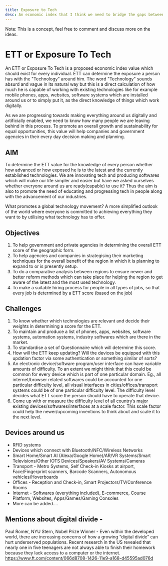 ```yaml
---
title: Exposure to Tech
desc: An economic index that I think we need to bridge the gaps between the people who get the tech and those who don't.
---
```


Note: This is a concept, feel free to comment and discuss more on the ideas.

# ETT or Exposure To Tech

An ETT or Exposure To Tech is a proposed economic index value which should exist for every individual. ETT can determine the exposure a person has with the "Technology" around him. The word "Technology" sounds absurd and vague in its natural way but this is a direct calculation of how much he is capable of working with existing technologies like for example mobile phones, apps, websites, software systems which are installed around us or to simply put it, as the direct knowledge of things which work digitally. 

As we are progressing towards making everything around us digitally and artificially enabled, we need to know how many people we are leaving behind in this process. To promote an overall growth and sustainability for equal opportunities, this value will help companies and government agencies in their every day decision making and planning.

## AIM

To determine the ETT value for the knowledge of every person whether how advanced or how exposed he is to the latest and the currently established technologies. We are innovating tech and producing softwares which will make our life simpler and easier but have we asked ourselves whether everyone around us are ready(capable) to use it? Thus the aim is also to promote the need of educating and progressing tech in people along with the advancement of our industries. 

What promotes a global technology movement? A more simplified outlook of the world where everyone is committed to achieving everything they want to by utilising what technology has to offer.

## Objectives

1. To help government and private agencies in determining the overall ETT score of the geographic form. 
2. To help agencies and companies in strategising their marketing techniques for the overall benefit of the region in which it is planning to expand to or is presently setup.
3. To do a comparative analysis between regions to ensure newer and better reform methods which can take place for helping the region to get aware of the latest and the most used technology.
4. To make a suitable hiring process for people in all types of jobs, so that every job is determined by a ETT score (based on the job)

## Challenges

1. To know whether which technologies are relevant and decide their weights in determining a score for the ETT.
2. To maintain and produce a list of phones, apps, websites, software systems, automation systems, industry softwares which are there in the market.
3. To standardise a set of Questionnaire which will determine this score.
4. How will the ETT keep updating? Will the devices be equipped with this updation factor via some authentication or something similar of sorts?
5. An electronic device/software program/user interface can have variable amounts of difficulty. To an extent we might think that this could be common for every device which is part of one particular domain. Eg., all internet/browser related softwares could be accounted for one particular difficulty level, all visual interfaces in cities/offices/transport systems could be of one particular difficulty level. The difficulty level decides what ETT score the person should have to operate that device.
6. Come up with or measure the difficulty level of all country’s major existing devices/softwares/interfaces at a scale factor. This scale factor could help the newer/upcoming inventions to think about and scale it to the next level.

## Devices around us

- RFID systems
- Devices which connect with Bluetooth/NFC/Wireless Networks 
- Smart Home/Smart AI (Alexa/Google Home)/AR/VR Systems/Smart Televisions/Other IOTS Devices/Speakers/AV Systems/Cameras
- Transport - Metro Systems, Self Check-in Kiosks at airport, Face/Fingerprint scanners, Barcode Scanners, Autonomous vehicles/Hoverboards
- Offices - Reception and Check-in, Smart Projectors/TV/Conference Rooms
- Internet - Softwares (everything included), E-commerce, Course Platform, Websites, Apps/Games/Gaming Consoles
- More can be added....

## Mentions about digital divide - 
Paul Romer, NYU Stern, Nobel Prize Winner - Even within the developed world, there are increasing concerns of how a growing “digital divide” can hurt underserved populations. Recent research in the US revealed that nearly one in five teenagers are not always able to finish their homework because they lack access to a computer or the internet. https://www.ft.com/content/066d8708-1426-11e9-a168-d45595ad076d

